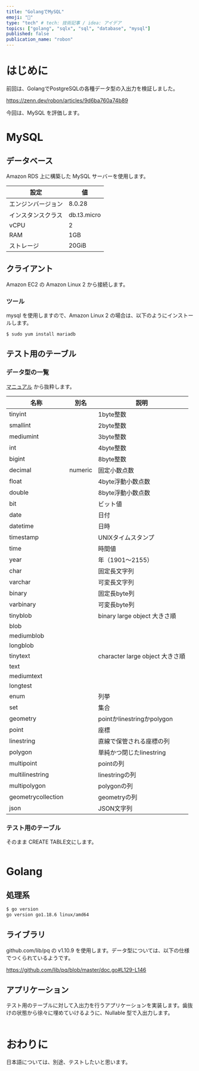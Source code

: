 ```yaml
---
title: "GolangでMySQL"
emoji: "🐬"
type: "tech" # tech: 技術記事 / idea: アイデア
topics: ["golang", "sqlx", "sql", "database", "mysql"]
published: false
publication_name: "robon"
---
```

# はじめに

前回は、GolangでPostgreSQLの各種データ型の入出力を検証しました。

https://zenn.dev/robon/articles/9d6ba760a74b89

今回は、MySQL を評価します。

# MySQL
## データベース

Amazon RDS 上に構築した MySQL サーバーを使用します。

| 設定 | 値 |
|---|---|
| エンジンバージョン | 8.0.28 |
| インスタンスクラス | db.t3.micro |
| vCPU | 2 |
| RAM | 1GB |
| ストレージ | 20GiB |

## クライアント

Amazon EC2 の Amazon Linux 2 から接続します。

### ツール

mysql を使用しますので、Amazon Linux 2 の場合は、以下のようにインストールします。
```
$ sudo yum install mariadb
```

## テスト用のテーブル
### データ型の一覧

[マニュアル](https://dev.mysql.com/doc/refman/8.0/ja/data-types.html) から抜粋します。

| 名称 | 別名 | 説明 |
|------|-----|------|
| tinyint |  | 1byte整数 |
| smallint |  | 2byte整数 |
| mediumint |  | 3byte整数 |
| int |  | 4byte整数 |
| bigint |  | 8byte整数 |
| decimal | numeric | 固定小数点数 |
| float |  | 4byte浮動小数点数 |
| double |  | 8byte浮動小数点数 |
| bit |  | ビット値 |
| date |  | 日付 |
| datetime |  | 日時 |
| timestamp |  | UNIXタイムスタンプ |
| time |  | 時間値 |
| year |  | 年（1901～2155） |
| char |  | 固定長文字列 |
| varchar |  | 可変長文字列 |
| binary |  | 固定長byte列 |
| varbinary |  | 可変長byte列 |
| tinyblob |  | binary large object 大きさ順 |
| blob |  |  |
| mediumblob |  |  |
| longblob |  |  |
| tinytext |  | character large object 大きさ順 |
| text |  |  |
| mediumtext |  |  |
| longtest |  |  |
| enum |  | 列挙 |
| set |  | 集合 |
| geometry |  | pointかlinestringかpolygon |
| point |  | 座標 |
| linestring |  | 直線で保管される座標の列 |
| polygon |  | 単純かつ閉じたlinestring |
| multipoint |  | pointの列 |
| multilinestring |  | linestringの列 |
| multipolygon |  | polygonの列 |
| geometrycollection |  | geometryの列 |
| json |  | JSON文字列 |


### テスト用のテーブル

そのまま CREATE TABLE文にします。

```sql
```

# Golang
## 処理系
```bash
$ go version
go version go1.18.6 linux/amd64
```

## ライブラリ

github.com/lib/pq の v1.10.9 を使用します。データ型については、以下の仕様でつくられているようです。

https://github.com/lib/pq/blob/master/doc.go#L129-L146

## アプリケーション

テスト用のテーブルに対して入出力を行うアプリケーションを実装します。歯抜けの状態から徐々に埋めていけるように、Nullable 型で入出力します。

```go: main.go
```

# おわりに


日本語については、別途、テストしたいと思います。
